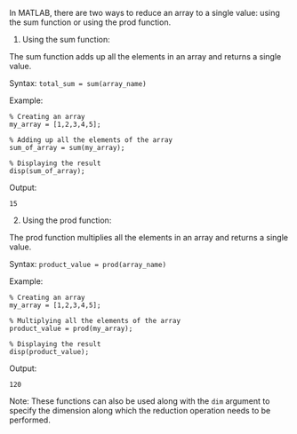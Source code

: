 In MATLAB, there are two ways to reduce an array to a single value: using the sum function or using the prod function.

1. Using the sum function:

The sum function adds up all the elements in an array and returns a single value.

Syntax: `total_sum = sum(array_name)`

Example: 

```
% Creating an array
my_array = [1,2,3,4,5];

% Adding up all the elements of the array
sum_of_array = sum(my_array);

% Displaying the result
disp(sum_of_array);
```

Output:
```
15
```

2. Using the prod function:

The prod function multiplies all the elements in an array and returns a single value.

Syntax: `product_value = prod(array_name)`

Example:

```
% Creating an array
my_array = [1,2,3,4,5];

% Multiplying all the elements of the array
product_value = prod(my_array);

% Displaying the result
disp(product_value);
```

Output:
```
120
```

Note: These functions can also be used along with the `dim` argument to specify the dimension along which the reduction operation needs to be performed.